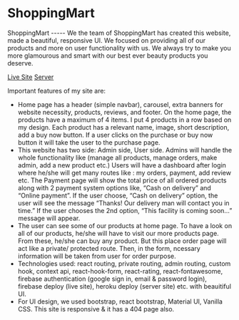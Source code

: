 # ShoppingMart #

ShoppingMart ----- We the team of ShoppingMart has created this website, made a beautiful, responsive UI. We focused on providing all of our products and more on user functionality with us. We always try to make you more glamourous and smart with our best ever beauty products you deserve.

[Live Site](https://cargurus-ef9c6.web.app/)
[Server](https://sheltered-peak-41800.herokuapp.com/)

Important features of my site are:
* Home page has a header (simple navbar), carousel, extra banners for website necessity, products, reviews, and footer. On the home page, the products have a maximum of 4 items. I put 4 products in a row based on my design. Each product has a relevant name, image, short description, add a buy now button. If a user clicks on the purchase or buy now button it will take the user to the purchase page.
* This website has two side: Admin side, User side. Admins will handle the whole functionality like (manage all products, manage orders, make admin, add a new product etc.) Users will have a dashboard after login where he/she will get many routes like : my orders, payment, add review etc. The Payment page will show the total price of all ordered products along with 2 payment system options like, “Cash on delivery” and “Online payment”. If the user choose, “Cash on delivery” option, the user will see the message “Thanks! Our delivery man will contact you in time.” If the user chooses the 2nd option, “This facility is coming soon…” message will appear.
* The user can see some of our products at home page. To have a look on all of our products, he/she will have to visit our more products page. From these, he/she can buy any product. But this place order page will act like a private/ protected route. Then, in the form, ncessary information will be taken from user for order purpose.
* Technologies used: react routing, private routing, admin routing, custom hook, context api, react-hook-form, react-rating, react-fontawesome, firebase authentication (google sign in, email & password login), firebase deploy (live site), heroku deploy (server site) etc. with beauitiful UI.
* For UI design, we used bootstrap, react bootstrap, Material UI, Vanilla CSS. This site is responsive & it has a 404 page also.
